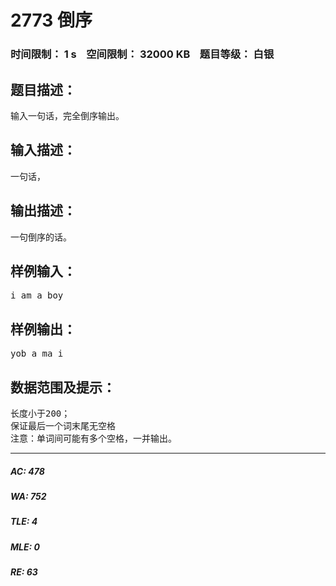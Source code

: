 # 2773 倒序   
### 时间限制： 1 s&nbsp;&nbsp;&nbsp;&nbsp;空间限制： 32000 KB&nbsp;&nbsp;&nbsp;&nbsp;题目等级： 白银  
## 题目描述：  

<pre>
输入一句话，完全倒序输出。
</pre>
  
  
## 输入描述：  

<pre>
一句话，
</pre>
  
  
## 输出描述：  

<pre>
一句倒序的话。
</pre>
  
  
## 样例输入：  

<pre>
i am a boy
</pre>
  
  
## 样例输出：  

<pre>
yob a ma i
</pre>
  
  
## 数据范围及提示：  

<pre>
长度小于200；
保证最后一个词末尾无空格
注意：单词间可能有多个空格，一并输出。
</pre>
  
  
***  

##### AC: 478  
##### WA: 752  
##### TLE: 4  
##### MLE: 0  
##### RE: 63  
